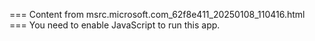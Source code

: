 === Content from msrc.microsoft.com_62f8e411_20250108_110416.html ===
You need to enable JavaScript to run this app.
